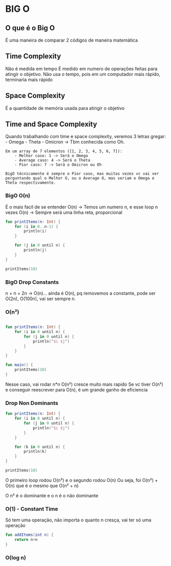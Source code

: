 # BIG O

## O que é o Big O
É uma maneira de comparar 2 códigos de maneira matemática

## Time Complexity
Não é medida em tempo
É medido em numero de operações feitas para atingir o objetivo.
Não usa o tempo, pois em um computador mais rápido, terminaria mais rápido

## Space Complexity
É a quantidade de memória usada para atingir o objetivo

## Time and Space Complexity
Quando trabalhando com time e space complexity, veremos 3 letras gregar: 
    - Omega
    - Theta
    - Omicron -> Tbm conhecida como Oh.

    Em um array de 7 elementos ([1, 2, 3, 4, 5, 6, 7]):
        - Melhor caso: 1 -> Será o Omega
        - Average caso: 4 -> Será o Theta
        - Pior caso: 7 -> Será o Omicron ou Oh

    BigO técnicamente é sempre o Pior caso, mas muitas vezes vc vai ver perguntando qual o Melhor O, ou o Average O, mas seriam o Omega e Theta respectivamente.

### BigO O(n)
É o mais facil de se entender
O(n) -> Temos um numero n, e esse loop n vezes
O(n) -> Sempre será uma linha reta, proporcional

```kotlin
fun printItems(n: Int) {
    for (i in 0..n-1) {
        println(i)
    }

    for (j in 0 until n) {
        println(j)
    }
}

printItems(10)

```

### BigO Drop Constants
n + n = 2n -> O(n)... ainda é O(n), pq removemos a constante, pode ser O(2n), O(100n), vai ser sempre n.

### O(n²)
```kotlin

fun printItems(n: Int) {
    for (i in 0 until n) {
        for (j in 0 until n) {
            println("$i $j")
        }
    }
} 

fun main() {
    printItems(10)
}
```
Nesse caso, vai rodar n*n
O(n²) cresce muito mais rapido
Se vc tiver O(n²) e conseguir reescrever para O(n), é um grande ganho de eficiencia


### Drop Non Dominants
```kotlin
fun printItems(n: Int) {
    for (i in 0 until n) {
        for (j in 0 until n) {
            println("$i $j")
        }
    }

    for (k in 0 until n) {
        println(k)
    }
} 

printItems(10)
```

O primeiro loop rodou O(n²) e o segundo rodou O(n)
Ou seja, foi O(n²) + O(n) que é o mesmo que O(n² + n)

O n² é o dominante e o n é o não dominante

### O(1) - Constant Time
Só tem uma operação, não importa o quanto n cresça, vai ter só uma operação
```kotlin
fun addItems(int n) {
    return n+n
}
```

### O(log n)
